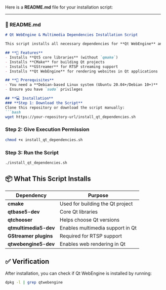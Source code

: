 Here is a **README.md** file for your installation script:

---

### **📄 README.md**
```md
# Qt WebEngine & Multimedia Dependencies Installation Script

This script installs all necessary dependencies for **Qt WebEngine** and **Qt Multimedia with RTSP support** on Ubuntu.

## **🔹 Features**
- Installs **Qt5 core libraries** (without `qmake`)
- Installs **CMake** for building Qt projects
- Installs **GStreamer** for RTSP streaming support
- Installs **Qt WebEngine** for rendering websites in Qt applications

## **📌 Prerequisites**
- You need a **Debian-based Linux system (Ubuntu 20.04+/Debian 10+)**
- Ensure you have `sudo` privileges

## **💻 Installation**
### **Step 1: Download the Script**
Clone this repository or download the script manually:
```bash
wget https://your-repository-url/install_qt_dependencies.sh
```

### **Step 2: Give Execution Permission**
```bash
chmod +x install_qt_dependencies.sh
```

### **Step 3: Run the Script**
```bash
./install_qt_dependencies.sh
```

## **📦 What This Script Installs**
| Dependency | Purpose |
|------------|---------|
| **cmake** | Used for building the Qt project |
| **qtbase5-dev** | Core Qt libraries |
| **qtchooser** | Helps choose Qt versions |
| **qtmultimedia5-dev** | Enables multimedia support in Qt |
| **GStreamer plugins** | Required for RTSP support |
| **qtwebengine5-dev** | Enables web rendering in Qt |

## **✅ Verification**
After installation, you can check if Qt WebEngine is installed by running:
```bash
dpkg -l | grep qtwebengine
```
```
